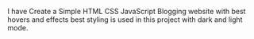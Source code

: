 I have Create a Simple HTML CSS JavaScript Blogging website with best hovers and effects best styling is used in this project with dark and light mode.
